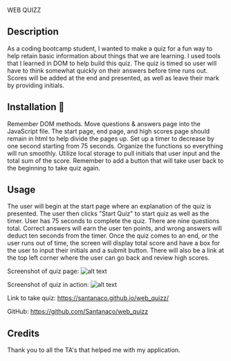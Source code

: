 WEB QUIZZ

## Description

As a coding bootcamp student, I wanted to make a quiz for a fun way to help retain basic information about things that we are learning. I used tools that I learned in DOM to help build this quiz. The quiz is timed so user will have to think somewhat quickly on their answers before time runs out. Scores will be added at the end and presented, as well as leave their mark by providing initials. 

## Installation 🤯

Remember DOM methods. Move questions & answers page into the JavaScript file. The start page, end page, and high scores page should remain in html to help divide the pages up. Set up a timer to decrease by one second starting from 75 seconds. Organize the functions so everything will run smoothly. Utilize local storage to pull initials that user input and the total sum of the score. Remember to add a button that will take user back to the beginning to take quiz again.

## Usage

The user will begin at the start page where an explanation of the quiz is presented. The user then clicks "Start Quiz" to start quiz as well as the timer. User has 75 seconds to complete the quiz. There are nine questions total. Correct answers will earn the user ten points, and wrong answers will deduct ten seconds from the timer. Once the quiz comes to an end, or the user runs out of time, the screen will display total score and have a box for the user to input their initials and a submit button. There will also be a link at the top left corner where the user can go back and review high scores.

Screenshot of quiz page:
![alt text](./assets/images/Screenshot-welcomepage-quiz.png)

Screenshot of quiz in action:
![alt text](./assets/images/Screenshot-after-startquiz-btn-click.png)

Link to take quiz: https://santanaco.github.io/web_quizz/

GitHub: https://github.com/Santanaco/web_quizz

## Credits

Thank you to all the TA's that helped me with my application.

